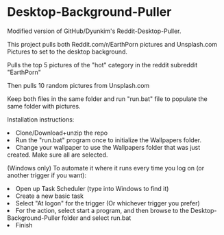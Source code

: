 # Desktop-Background-Puller
Modified version of GitHub/Dyunkim's Reddit-Desktop-Puller.

This project pulls both Reddit.com/r/EarthPorn pictures and Unsplash.com Pictures to set to the desktop background.

Pulls the top 5 pictures of the "hot" category in the reddit subreddit "EarthPorn" 

Then pulls 10 random pictures from Unsplash.com


Keep both files in the same folder and run "run.bat" file to populate the same folder with pictures.

Installation instructions:

<li> Clone/Download+unzip the repo
<li> Run the "run.bat" program once to initialize the Wallpapers folder.
<li> Change your wallpaper to use the Wallpapers folder that was just created. Make sure all are selected.

(Windows only) To automate it where it runs every time you log on (or another trigger if you want):
<li> Open up Task Scheduler (type into Windows to find it)
<li> Create a new basic task
<li> Select "At logon" for the trigger (Or whichever trigger you prefer)
<li> For the action, select start a program, and then browse to the Desktop-Background-Puller folder and select run.bat
<li> Finish
